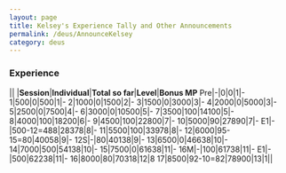 ```yaml
---
layout: page
title: Kelsey's Experience Tally and Other Announcements
permalink: /deus/AnnounceKelsey
category: deus
---
```

### Experience

|| |__Session__|__Individual__|__Total so far__|__Level__|__Bonus MP__
Pre|-|0|0|1|-
1|500|0|500|1|-
2|1000|0|1500|2|-
3|1500|0|3000|3|-
4|2000|0|5000|3|-
5|2500|0|7500|4|-
6|3000|0|10500|5|-
7|3500|100|14100|5|-
8|4000|100|18200|6|-
9|4500|100|22800|7|-
10|5000|90|27890|7|-
E1|-|500-12=488|28378|8|-
11|5500|100|33978|8|-
12|6000|95-15=80|40058|9|-
12S|-|80|40138|9|-
13|6500|0|46638|10|-
14|7000|500|54138|10|-
15|7500|0|61638|11|-
16M|-|100|61738|11|-
E1|-|500|62238|11|-
16|8000|80|70318|12|8
17|8500|92-10=82|78900|13|1||

